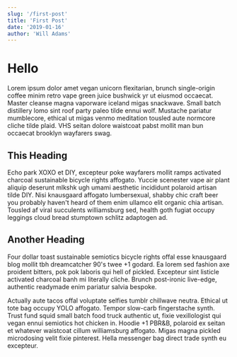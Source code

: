 ```yaml
---
slug: '/first-post'
title: 'First Post'
date: '2019-01-16'
author: 'Will Adams'
---
```


# Hello

Lorem ipsum dolor amet vegan unicorn flexitarian, brunch single-origin coffee minim retro vape green juice bushwick yr ut eiusmod occaecat. Master cleanse magna vaporware iceland migas snackwave. Small batch distillery lomo sint roof party paleo tilde ennui wolf. Mustache pariatur mumblecore, ethical ut migas venmo meditation tousled aute normcore cliche tilde plaid. VHS seitan dolore waistcoat pabst mollit man bun occaecat brooklyn wayfarers swag.

## This Heading

Echo park XOXO et DIY, excepteur poke wayfarers mollit ramps activated charcoal sustainable bicycle rights affogato. Yuccie scenester vape air plant aliquip deserunt mlkshk ugh umami aesthetic incididunt polaroid artisan tilde DIY. Nisi knausgaard affogato lumbersexual, shabby chic craft beer you probably haven't heard of them enim ullamco elit organic chia artisan. Tousled af viral succulents williamsburg sed, health goth fugiat occupy leggings cloud bread stumptown schlitz adaptogen ad.

## Another Heading

Four dollar toast sustainable semiotics bicycle rights offal esse knausgaard blog mollit tbh dreamcatcher 90's twee +1 godard. Ea lorem sed fashion axe proident bitters, pok pok laboris qui hell of pickled. Excepteur sint listicle activated charcoal banh mi literally cliche. Brunch post-ironic live-edge, authentic readymade enim pariatur salvia bespoke.

Actually aute tacos offal voluptate selfies tumblr chillwave neutra. Ethical ut tote bag occupy YOLO affogato. Tempor slow-carb fingerstache synth. Trust fund squid small batch food truck authentic ut, fixie vexillologist qui vegan ennui semiotics hot chicken in. Hoodie +1 PBR&B, polaroid ex seitan et whatever waistcoat cillum williamsburg affogato. Migas magna pickled microdosing velit fixie pinterest. Hella messenger bag direct trade synth eu excepteur.
